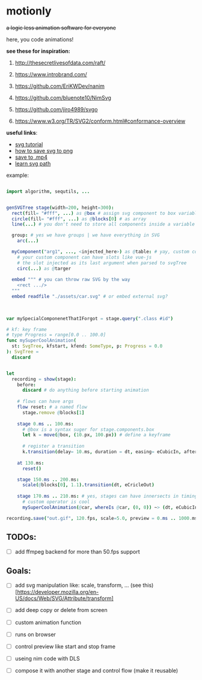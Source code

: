 # motionly
~~a logic less animation software for everyone~~

here, you code animations!

**see these for inspiration:**
1. http://thesecretlivesofdata.com/raft/
2. https://www.introbrand.com/

3. https://github.com/EriKWDev/nanim
4. https://github.com/bluenote10/NimSvg
5. https://github.com/jiro4989/svgo

6. https://www.w3.org/TR/SVG2/conform.html#conformance-overview

**useful links**:
* [svg tutorial](http://tutorials.jenkov.com/svg/index.html)
* [how to save svg to png](https://imagemagick.org/script/command-line-processing.php)
* [save to .mp4](https://www.youtube.com/watch?v=thDma0lO0U8)
* [learn svg path](https://developer.mozilla.org/en-US/docs/Web/SVG/Tutorial/Paths)

example: 
```nim

import algorithm, sequtils, ...


genSVGTree stage(width=200, height=300):
  rect(fill= "#fff", ...) as @box # assign svg component to box variable
  circle(fill= "#fff", ...) as @blocks[0] # as array
  line(...) # you don't need to store all components inside a variable

  group: # yes we have groups | we have everything in SVG
    arc(...)  

  myComponent("arg1", ..., <injected_here>) as @table: # yay, custom component
    # your custom component can have slots like vue-js
    # the slot injected as its last argument when parsed to svgTree
    circ(...) as @targer
    
  embed """ # you can throw raw SVG by the way
    <rect .../>
  """
  embed readfile "./assets/car.svg" # or embed external svg?
  

      
var mySpecialComponenetThatIForgot = stage.query(".class #id")

# kf: key frame
# type Progress = range[0.0 .. 100.0]
func mySuperCoolAnimation(
  st: SvgTree, kfstart, kfend: SomeType, p: Progress = 0.0
): SvgTree =
  discard


let 
  recording = show(stage):
    before:
      discard # do anything before starting animation
    
    # flows can have args
    flow reset: # a named flow
      stage.remove @blocks[1]
    
    stage 0.ms .. 100.ms:
      # @box is a syntax suger for stage.components.box
      let k = move(@box, (10.px, 100.px)) # define a keyframe
      
      # register a transition 
      k.transition(delay= 10.ms, duration = dt, easing= eCubicIn, after = reset)
        
    at 130.ms:
      reset()      

    stage 150.ms .. 200.ms:
      scale(@blocks[0], 1.1).transition(dt, eCricleOut)
      
    stage 170.ms .. 210.ms: # yes, stages can have innersects in timing
      # custom operator is cool
      mySuperCoolAnimation(@car, whereIs @car, (0, 0)) ~> (dt, eCubicIn) 

recording.save("out.gif", 120.fps, scale=5.0, preview = 0.ms .. 1000.ms, repeat= 1)
```

## TODOs:
* [ ] add ffmpeg backend for more than 50.fps support

## Goals:
* [ ] add svg manipulation like: scale, transform, ... (see this)[https://developer.mozilla.org/en-US/docs/Web/SVG/Attribute/transform]
* [ ] add deep copy or delete from screen
* [ ] custom animation function
* [ ] runs on browser
* [ ] control preview like start and stop frame
* [ ] useing nim code with DLS
* [ ] compose it with another stage and control flow (make it reusable)

